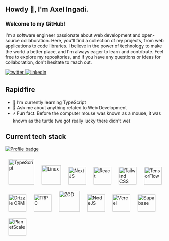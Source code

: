 
## Howdy 👋, I'm Axel Ingadi.


### Welcome to my GitHub!  
 I'm a software engineer passionate about web development and open-source collaboration. Here, you'll find a collection of my projects, from web applications to code libraries. I believe in the power of technology to make the world a better place, and I'm always eager to learn and contribute. Feel free to explore my repositories, and if you have any questions or ideas for collaboration, don't hesitate to reach out.  

<a href="https://twitter.com/ingadi_" target="_blank">
<img src=https://img.shields.io/badge/twitter-%2300acee.svg?&style=for-the-badge&logo=twitter&logoColor=white alt=twitter style="margin-bottom: 5px;" />
</a>
<a href="https://linkedin.com/in/ingadi" target="_blank">
<img src=https://img.shields.io/badge/linkedin-%231E77B5.svg?&style=for-the-badge&logo=linkedin&logoColor=white alt=linkedin style="margin-bottom: 5px;" />
</a>

## Rapidfire  
- 🌱 I’m currently learning TypeScript
- 💬 Ask me about anything related to Web Development
- ⚡ Fun fact: Before the computer mouse was known as a mouse, it was known as the turtle (we got really lucky there didn't we) 


## Current tech stack
[![Profile badge](https://www.codewars.com/users/ingadi/badges/small)](https://www.codewars.com/users/ingadi)
<div>  
<a title="TypeScript" href="https://www.typescriptlang.org/" target="_blank"><img style="margin: 10px" src="https://profilinator.rishav.dev/skills-assets/typescript-original.svg" alt="TypeScript" height="80" /></a>  
<a title="Linux (I use Arch btw)" href="https://www.linux.org/" target="_blank"><img style="margin: 10px" src="https://profilinator.rishav.dev/skills-assets/linux-original.svg" alt="Linux" height="60" /></a>  
<a title="NextJS" href="https://nextjs.org/" target="_blank"><img style="margin: 10px" src="https://profilinator.rishav.dev/skills-assets/nextjs.png" alt="NextJS" height="55" /></a>  
<a title="React" href="https://reactjs.org/" target="_blank"><img style="margin: 10px" src="https://profilinator.rishav.dev/skills-assets/react-original-wordmark.svg" alt="React" height="55" /></a>  
<a title="Tailwind CSS" href="https://www.tailwindcss.com/" target="_blank"><img style="margin: 10px" src="https://profilinator.rishav.dev/skills-assets/tailwindcss.svg" alt="Tailwind CSS" height="55" /></a>  
<a title="TensorFlow" href="https://www.tensorflow.org/" target="_blank"><img style="margin: 10px" src="https://profilinator.rishav.dev/skills-assets/tensorflow-icon.svg" alt="TensorFlow" height="55" /></a>  
<a title="Drizzle ORM" href="https://orm.drizzle.team/" target="_blank"><img style="margin: 10px" src="https://avatars.githubusercontent.com/u/108468352?s=200&v=4" alt="Drizzle ORM" height="55" /></a>
<a title="TRPC" href="https://trpc.io/" target="_blank"><img style="margin: 10px" src="https://avatars.githubusercontent.com/u/78011399?s=200&v=4" alt="TRPC" height="55" /></a>
<a title="Zod" href="https://zod.dev/" target="_blank"><img style="margin: 10px" src="https://zod.dev/logo.svg" alt="ZOD" height="65" /></a>
<a title="NodeJS" href="https://nodejs.org/" target="_blank"><img style="margin: 10px" src="https://avatars.githubusercontent.com/u/9950313?s=200&v=4" alt="NodeJS" height="55" /></a>
<a title="Vercel" href="https://vercel.com/" target="_blank"><img style="margin: 10px" src="https://avatars.githubusercontent.com/u/14985020?s=200&v=4" alt="Vercel" height="55" /></a>
<a title="Supabase" href="https://supabase.com/" target="_blank"><img style="margin: 10px" src="https://avatars.githubusercontent.com/u/54469796?s=200&v=4" alt="Supabase" height="55" /></a>
<a title="PlanetScale" href="https://planetscale.com/" target="_blank"><img style="margin: 10px" src="https://avatars.githubusercontent.com/u/35612527?s=200&v=4" alt="PlanetScale" height="55" /></a>
</div>  

<!--
**ingadi/ingadi** is a ✨ _special_ ✨ repository because its `README.md` (this file) appears on your GitHub profile.

Here are some ideas to get you started:

- 🔭 I’m currently working on ...
- 🌱 I’m currently learning ...
- 👯 I’m looking to collaborate on ...
- 🤔 I’m looking for help with ...
- 💬 Ask me about ...
- 📫 How to reach me: ...
- 😄 Pronouns: ...
- ⚡ Fun fact: ...
-->
